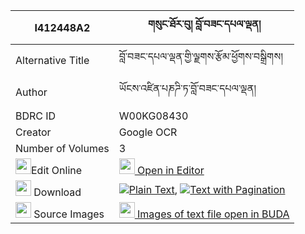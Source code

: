 |I412448A2|གསུང་ཐོར་བུ། བློ་བཟང་དཔལ་ལྡན། 
| --- | --- 
|Alternative Title |བློ་བཟང་དཔལ་ལྡན་གྱི་ལྗགས་རྩོམ་ཕྱོགས་བསྒྲིགས།
|Author| ཡོངས་འཛིན་པཎཌི་ཏ་བློ་བཟང་དཔལ་ལྡན།
|BDRC ID | W00KG08430
|Creator | Google OCR
|Number of Volumes| 3
|<img width="25" src="https://img.icons8.com/color/25/000000/edit-property.png">Edit Online| [<img width="25" src="https://avatars.githubusercontent.com/u/45091458?s=200&v=4"> Open in Editor](http://editor.openpecha.org/I412448A2)
|<img width="25" src="https://img.icons8.com/fluent/48/000000/download-2.png"/>  Download | [![](https://img.icons8.com/color/20/000000/txt.png)Plain Text](https://github.com/Openpecha/I412448A2/releases/download/v1/sung_torbu_lozang_palden_plain_I412448A2.zip), [![](https://img.icons8.com/color/20/000000/txt.png)Text with Pagination](https://github.com/Openpecha/I412448A2/releases/download/v1/sung_torbu_lozang_palden_pages_I412448A2.zip)
|<img width="25" src="https://img.icons8.com/plasticine/100/000000/pictures-folder.png"/>  Source Images | [<img width="25" src="https://library.bdrc.io/icons/BUDA-small.svg"> Images of text file open in BUDA](https://library.bdrc.io/show/bdr:W00KG08430)